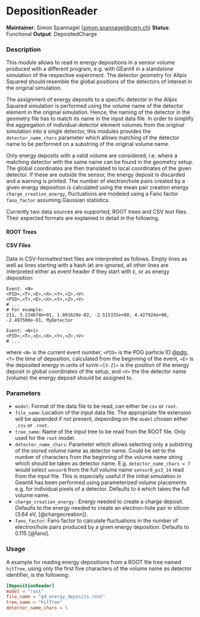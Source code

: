 # DepositionReader
**Maintainer**: Simon Spannagel (simon.spannagel@cern.ch)
**Status**: Functional
**Output**: DepositedCharge

### Description
This module allows to read in energy depositions in a sensor volume produced with a different program, e.g. with GEant4 in a standalone simulation of the respective experiment.
The detector geometry for Allpix Squared should resemble the global positions of the detectors of interest in the original simulation.

The assignment of energy deposits to a specific detector in the Allpix Squared simulation is performed using the volume name of the detector element in the original simulation.
Hence, the naming of the detector in the geometry file has to match its name in the input data file.
In order to simplify the aggregation of individual detector element volumes from the original simulation into a single detector, this modules provides the `detector_name_chars` parameter which allows matching of the detector name to be performed on a substring of the original volume name.

Only energy deposits with a valid volume are considered, i.e. where a matching detector with the same name can be found in the geometry setup.
The global coordinates are then translated to local coordinates of the given detector.
If these are outside the sensor, the energy deposit is discarded and a warning is printed.
The number of electron/hole pairs created by a given energy deposition is calculated using the mean pair creation energy `charge_creation_energy`, fluctuations are modeled using a Fano factor `fano_factor` assuming Gaussian statistics.

Currently two data sources are supported, ROOT trees and CSV text files.
Their expected formats are explained in detail in the following.

#### ROOT Trees


#### CSV Files

Data in CSV-formatted text files are interpreted as follows.
Empty lines as well as lines starting with a hash (`#`) are ignored, all other lines are interpreted either as event header if they start with `E`, or as energy deposition:

```csv
Event: <N>
<PID>,<T>,<E>,<X>,<Y>,<Z>,<V>
<PID>,<T>,<E>,<X>,<Y>,<Z>,<V>
# ...
# For example:
211, 3.234674e+01, 1.091620e-02, -2.515335e+00, 4.427924e+00, -2.497500e-01, MyDetector

Event: <N+1>
<PID>,<T>,<E>,<X>,<Y>,<Z>,<V>
# ...
```

where `<N>` is the current event number, `<PID>` is the PDG particle ID [@pdg], `<T>` the time of deposition, calculated from the beginning of the event, `<E>` is the deposited energy in units of `keV`m `<[X-Z]>` is the position of the energy deposit in global coordinates of the setup, and `<V>` the the detector name (volume) the energy deposit should be assigned to.


### Parameters
* `model`: Format of the data file to be read, can either be `csv` or `root`.
* `file_name`: Location of the input data file. The appropriate file extension will be appended if not present, depending on the `model` chosen either `.csv` or `.root`.
* `tree_name`: Name of the input tree to be read from the ROOT file. Only used for the `root` model.
* `detector_name_chars`: Parameter which allows selecting only a substring of the stored volume name as detector name. Could be set to the number of characters from the beginning of the volume name string which should be taken as detector name. E.g. `detector_name_chars = 7` would select `sensor0` from the full volume name `sensor0_px3_14` read from the input file. This is especially useful if the initial simulation in Geant4 has been performed using parameterized volume placements e.g. for individual pixels of a detector. Defaults to `0` which takes the full volume name.
* `charge_creation_energy` : Energy needed to create a charge deposit. Defaults to the energy needed to create an electron-hole pair in silicon (3.64 eV, [@chargecreation]).
* `fano_factor`: Fano factor to calculate fluctuations in the number of electron/hole pairs produced by a given energy deposition. Defaults to 0.115 [@fano].

### Usage
A example for reading energy depositions from a ROOT file tree named `hitTree`, using only the first five characters of the volume name as detector identifier, is the following:

```toml
[DepositionReader]
model = "root"
file_name = "g4_energy_deposits.root"
tree_name = "hitTree"
detector_name_chars = 5
```

[@pdg]: http://hepdata.cedar.ac.uk/lbl/2016/reviews/rpp2016-rev-monte-carlo-numbering.pdf

